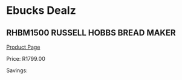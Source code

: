 
# Ebucks Dealz
## RHBM1500 RUSSELL HOBBS BREAD MAKER
[Product Page](https://www.ebucks.com/web/shop/productSelected.do?prodId=1161837968&catId=704983235)

Price: R1799.00

Savings: 


	
